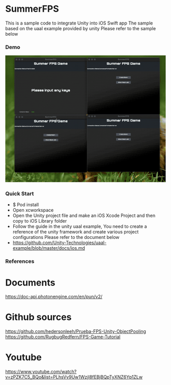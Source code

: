 # SummerFPS

This is a sample code to integrate Unity into iOS Swift app
The sample based on the uaal example provided by unity
Please refer to the sample below

### Demo
![](https://github.com/superbderrick/SummerFPS/blob/main/demo.gif?raw=true)

### Quick Start 

- $ Pod install
- Open xcworkspace
- Open the Unity project file and make an iOS Xcode Project and then copy to iOS Library folder
- Follow the guide in the unity uaal example, You need to create a reference of the unity framework and create various project configurations
 Please refer to the document below
 - https://github.com/Unity-Technologies/uaal-example/blob/master/docs/ios.md

### References
# Documents
https://doc-api.photonengine.com/en/pun/v2/

# Github sources
https://github.com/hedersonleeh/Prueba-FPS-Unity-ObjectPooling
https://github.com/RugbugRedfern/FPS-Game-Tutorial

# Youtube
https://www.youtube.com/watch?v=zPZK7C5_BQo&list=PLhsVv9Uw1WzjI8fEBjBQpTyXNZ6Yp1ZLw
